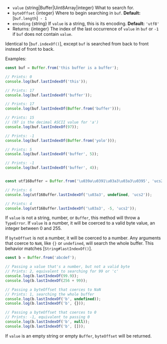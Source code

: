 <!-- YAML
added: v6.0.0
changes:
  - version: v8.0.0
    pr-url: https://github.com/nodejs/node/pull/10236
    description: The `value` can now be a `Uint8Array`.
-->

* `value` {string|Buffer|Uint8Array|integer} What to search for.
* `byteOffset` {integer} Where to begin searching in `buf`.
  **Default:** [`buf.length`]` - 1`
* `encoding` {string} If `value` is a string, this is its encoding.
  **Default:** `'utf8'`
* Returns: {integer} The index of the last occurrence of `value` in `buf` or `-1`
  if `buf` does not contain `value`.

Identical to [`buf.indexOf()`], except `buf` is searched from back to front
instead of front to back.

Examples:

```js
const buf = Buffer.from('this buffer is a buffer');

// Prints: 0
console.log(buf.lastIndexOf('this'));

// Prints: 17
console.log(buf.lastIndexOf('buffer'));

// Prints: 17
console.log(buf.lastIndexOf(Buffer.from('buffer')));

// Prints: 15
// (97 is the decimal ASCII value for 'a')
console.log(buf.lastIndexOf(97));

// Prints: -1
console.log(buf.lastIndexOf(Buffer.from('yolo')));

// Prints: 5
console.log(buf.lastIndexOf('buffer', 5));

// Prints: -1
console.log(buf.lastIndexOf('buffer', 4));


const utf16Buffer = Buffer.from('\u039a\u0391\u03a3\u03a3\u0395', 'ucs2');

// Prints: 6
console.log(utf16Buffer.lastIndexOf('\u03a3', undefined, 'ucs2'));

// Prints: 4
console.log(utf16Buffer.lastIndexOf('\u03a3', -5, 'ucs2'));
```

If `value` is not a string, number, or `Buffer`, this method will throw a
`TypeError`. If `value` is a number, it will be coerced to a valid byte value,
an integer between 0 and 255.

If `byteOffset` is not a number, it will be coerced to a number. Any arguments
that coerce to `NaN`, like `{}` or `undefined`, will search the whole buffer.
This behavior matches [`String#lastIndexOf()`].

```js
const b = Buffer.from('abcdef');

// Passing a value that's a number, but not a valid byte
// Prints: 2, equivalent to searching for 99 or 'c'
console.log(b.lastIndexOf(99.9));
console.log(b.lastIndexOf(256 + 99));

// Passing a byteOffset that coerces to NaN
// Prints: 1, searching the whole buffer
console.log(b.lastIndexOf('b', undefined));
console.log(b.lastIndexOf('b', {}));

// Passing a byteOffset that coerces to 0
// Prints: -1, equivalent to passing 0
console.log(b.lastIndexOf('b', null));
console.log(b.lastIndexOf('b', []));
```

If `value` is an empty string or empty `Buffer`, `byteOffset` will be returned.


